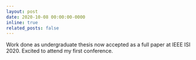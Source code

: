 ```yaml
---
layout: post
date: 2020-10-08 00:00:00-0000
inline: true
related_posts: false
---
```


Work done as undergraduate thesis now accepted as a full paper at IEEE ISI 2020. Excited to attend my first conference.
